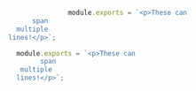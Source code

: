 <link href="/css/prism-a11y-dark.css" rel="stylesheet" />

```js
                 module.exports = `<p>These can
        span
    multiple
  lines!</p>`;
```


```js
    module.exports = `<p>These can
          span
     multiple
    lines!</p>`;
```

